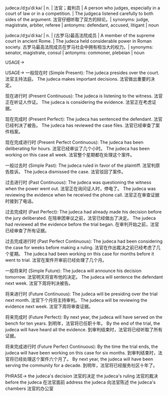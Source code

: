 judeca:/dʒuˈdiːkə/ | n. | 法官；裁判员 | A person who judges, especially in a court of law or in a competition. |  The judgeca listened carefully to both sides of the argument. 法官仔细听取了双方的辩论。| synonyms: judge, magistrate, arbiter, referee | antonyms: defendant, accused, litigant | noun

judeca:/dʒuˈdiːkə/ | n. | (古罗马)最高法院成员 | A member of the supreme court in ancient Rome. | The judeca held considerable power in Roman society.  古罗马最高法院成员在罗马社会中拥有相当大的权力。| synonyms: senator, magistrate, consul | antonyms: commoner, plebeian | noun


USAGE->

USAGE->
一般现在时 (Simple Present):
The judeca presides over the court. 法官主持法庭。
The judeca makes important decisions. 法官做出重要的决定。

现在进行时 (Present Continuous):
The judeca is listening to the witness. 法官正在听证人作证。
The judeca is considering the evidence. 法官正在考虑证据。

现在完成时 (Present Perfect):
The judeca has sentenced the defendant. 法官已经判决了被告。
The judeca has reviewed the case files. 法官已经审查了案件档案。

现在完成进行时 (Present Perfect Continuous):
The judeca has been deliberating for hours. 法官已经审议了几个小时。
The judeca has been working on this case all week. 法官整个星期都在处理这个案件。

一般过去时 (Simple Past):
The judeca ruled in favor of the plaintiff. 法官判原告胜诉。
The judeca dismissed the case. 法官驳回了案件。

过去进行时 (Past Continuous):
The judeca was questioning the witness when the power went out.  法官正在询问证人时，停电了。
The judeca was reviewing the evidence when he received the phone call. 法官正在审查证据时接到了电话。

过去完成时 (Past Perfect):
The judeca had already made his decision before the jury deliberated. 在陪审团审议之前，法官已经做出了决定。
The judeca had reviewed all the evidence before the trial began. 在审判开始之前，法官已经审查了所有证据。

过去完成进行时 (Past Perfect Continuous):
The judeca had been considering the case for weeks before making a ruling.  法官在作出裁决之前已经考虑了几个星期。
The judeca had been working on this case for months before it went to trial.  法官在案件开审前已经处理了几个月。

一般将来时 (Simple Future):
The judeca will announce his decision tomorrow. 法官明天将宣布他的决定。
The judeca will sentence the defendant next week. 法官下周将判决被告。

将来进行时 (Future Continuous):
The judeca will be presiding over the trial next month.  法官下个月将主持审判。
The judeca will be reviewing the evidence next week. 法官下周将审查证据。


将来完成时 (Future Perfect):
By next year, the judeca will have served on the bench for ten years. 到明年，法官将已任职十年。
By the end of the trial, the judeca will have heard all the evidence. 到审判结束时，法官将已经听取了所有证据。

将来完成进行时 (Future Perfect Continuous):
By the time the trial ends, the judeca will have been working on this case for six months.  到审判结束时，法官将已经处理这个案件六个月了。
By next year, the judeca will have been serving the community for a decade. 到明年，法官将已经服务社区十年了。


PHRASE->
the judeca's decision 法官的决定
the judeca's ruling 法官的裁决
before the judeca 在法官面前
address the judeca  向法官陈述
the judeca's chambers 法官的办公室
